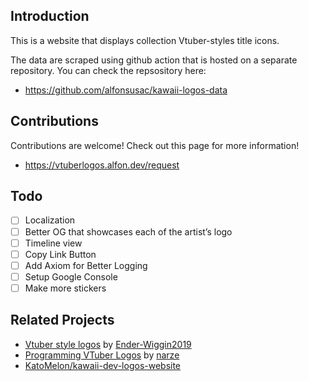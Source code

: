 ## Introduction

This is a website that displays collection Vtuber-styles title icons.

The data are scraped using github action that is hosted on a separate repository. You can check the repsository here: 

- https://github.com/alfonsusac/kawaii-logos-data

## Contributions

Contributions are welcome! Check out this page for more information!

- https://vtuberlogos.alfon.dev/request

## Todo

- [ ] Localization
- [ ] Better OG that showcases each of the artist’s logo
- [ ] Timeline view
- [ ] Copy Link Button
- [ ] Add Axiom for Better Logging
- [ ] Setup Google Console
- [ ] Make more stickers

## Related Projects

- [Vtuber style logos](https://vtuber-style-logos.vercel.app/) by [Ender-Wiggin2019](https://github.com/Ender-Wiggin2019)
- [Programming VTuber Logos](https://narze.github.io/ProgrammingVTuberLogos/) by [narze](https://github.com/narze)
- [KatoMelon/kawaii-dev-logos-website](https://github.com/KatoMelon/kawaii-dev-logos-website)
